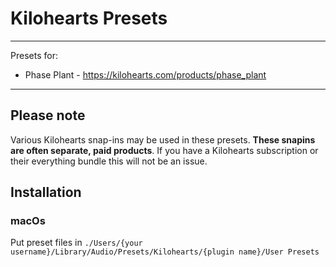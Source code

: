 # Kilohearts Presets

___

Presets for:

- Phase Plant - <https://kilohearts.com/products/phase_plant>

___

## Please note

Various Kilohearts snap-ins may be used in these presets. __These snapins are often separate, paid products__. If you have a Kilohearts subscription or their everything bundle this will not be an issue.

## Installation

### macOs

Put preset files in `./Users/{your username}/Library/Audio/Presets/Kilohearts/{plugin name}/User Presets`
